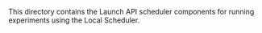 This directory contains the Launch API scheduler components for running
experiments using the Local Scheduler.
